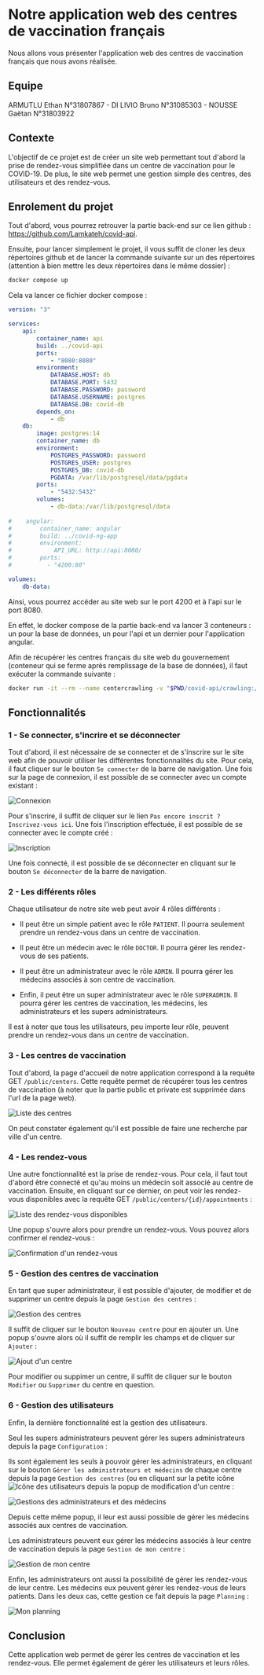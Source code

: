# Notre application web des centres de vaccination français

Nous allons vous présenter l'application web des centres de vaccination français que nous avons réalisée.

## Equipe

ARMUTLU Ethan N°31807867 - DI LIVIO Bruno N°31085303 - NOUSSE Gaëtan N°31803922

## Contexte

L'objectif de ce projet est de créer un site web permettant tout d'abord la prise de rendez-vous simplifiée dans un centre de vaccination pour le COVID-19. De plus, le site web permet une gestion simple des centres, des utilisateurs et des rendez-vous.

## Enrolement du projet 

Tout d'abord, vous pourrez retrouver la partie back-end sur ce lien github : https://github.com/Lamkateh/covid-api.

Ensuite, pour lancer simplement le projet, il vous suffit de cloner les deux répertoires github et de lancer la commande suivante sur un des répertoires (attention à bien mettre les deux répertoires dans le même dossier) : 

```bash
docker compose up
```

Cela va lancer ce fichier docker compose : 

```yaml
version: "3"

services:
    api:
        container_name: api
        build: ../covid-api
        ports:
            - "8080:8080"
        environment:
            DATABASE.HOST: db
            DATABASE.PORT: 5432
            DATABASE.PASSWORD: password
            DATABASE.USERNAME: postgres
            DATABASE.DB: covid-db
        depends_on:
            - db
    db:
        image: postgres:14
        container_name: db
        environment:
            POSTGRES_PASSWORD: password
            POSTGRES_USER: postgres
            POSTGRES_DB: covid-db
            PGDATA: /var/lib/postgresql/data/pgdata
        ports:
            - "5432:5432"
        volumes:
            - db-data:/var/lib/postgresql/data
    
#    angular:
#        container_name: angular
#        build: ../covid-ng-app
#        environment:
#            API_URL: http://api:8080/
#        ports:
#          - "4200:80"

volumes:
    db-data:
```

Ainsi, vous pourrez accéder au site web sur le port 4200 et à l'api sur le port 8080.

En effet, le docker compose de la partie back-end va lancer 3 conteneurs : un pour la base de données, un pour l'api et un dernier pour l'application angular.

Afin de récupérer les centres français du site web du gouvernement (conteneur qui se ferme après remplissage de la base de données), il faut exécuter la commande suivante :

```bash
docker run -it --rm --name centercrawling -v "$PWD/covid-api/crawling:/usr/src/crawling" -w /usr/src/crawling --network=<DB-NETWORK> -e HOST=<DB-HOST> -e USER=<DB-USERNAME> -e PASSWORD=<DB-PASSWORD> -e DATABASE=<DB-NAME> python:3.7-alpine sh -c "apk update && apk add build-base && apk add libpq-dev && pip install -r requirements.txt && python centerCrawling.py"
```


## Fonctionnalités
### 1 - Se connecter, s'incrire et se déconnecter
Tout d'abord, il est nécessaire de se connecter et de s'inscrire sur le site web afin de pouvoir utiliser les différentes fonctionnalités du site. 
Pour cela, il faut cliquer sur le bouton `Se connecter` de la barre de navigation. Une fois sur la page de connexion, il est possible de se connecter avec un compte existant :

![Connexion](/doc_ressources/login.png)

Pour s'inscrire, il suffit de cliquer sur le lien `Pas encore inscrit ? Inscrivez-vous ici`. Une fois l'inscription effectuée, il est possible de se connecter avec le compte créé :

![Inscription](/doc_ressources/signup.png)

Une fois connecté, il est possible de se déconnecter en cliquant sur le bouton `Se déconnecter` de la barre de navigation.

### 2 - Les différents rôles
Chaque utilisateur de notre site web peut avoir 4 rôles différents :

- Il peut être un simple patient avec le rôle `PATIENT`. Il pourra seulement prendre un rendez-vous dans un centre de vaccination.

- Il peut être un médecin avec le rôle `DOCTOR`. Il pourra gérer les rendez-vous de ses patients.

- Il peut être un administrateur avec le rôle `ADMIN`. Il pourra gérer les médecins associés à son centre de vaccination.

- Enfin, il peut être un super administrateur avec le rôle `SUPERADMIN`. Il pourra gérer les centres de vaccination, les médecins, les administrateurs et les supers administrateurs.

Il est à noter que tous les utilisateurs, peu importe leur rôle, peuvent prendre un rendez-vous dans un centre de vaccination.

### 3 - Les centres de vaccination
Tout d'abord, la page d'accueil de notre application correspond à la requête GET `/public/centers`. Cette requête permet de récupérer tous les centres de vaccination (à noter que la partie public et private est supprimée dans l'url de la page web).

![Liste des centres](/doc_ressources/centres.png)

On peut constater également qu'il est possible de faire une recherche par ville d'un centre.

### 4 - Les rendez-vous
Une autre fonctionnalité est la prise de rendez-vous. Pour cela, il faut tout d'abord être connecté et qu'au moins un médecin soit associé au centre de vaccination. Ensuite, en cliquant sur ce dernier, on peut voir les rendez-vous disponibles avec la requête GET `/public/centers/{id}/appointments` :

![Liste des rendez-vous disponibles](/doc_ressources/appointments.png)

Une popup s'ouvre alors pour prendre un rendez-vous. Vous pouvez alors confirmer el rendez-vous :

![Confirmation d'un rendez-vous](/doc_ressources/confirm_appointment.png)

### 5 - Gestion des centres de vaccination
En tant que super administrateur, il est possible d'ajouter, de modifier et de supprimer un centre depuis la page `Gestion des centres` :

![Gestion des centres](/doc_ressources/management_centers.png)

Il suffit de cliquer sur le bouton `Nouveau centre` pour en ajouter un. Une popup s'ouvre alors où il suffit de remplir les champs et de cliquer sur `Ajouter` :

![Ajout d'un centre](/doc_ressources/add_center.png)

Pour modifier ou suppimer un centre, il suffit de cliquer sur le bouton `Modifier` ou `Supprimer` du centre en question.

### 6 - Gestion des utilisateurs

Enfin, la dernière fonctionnalité est la gestion des utilisateurs.

Seul les supers administrateurs peuvent gérer les supers administrateurs depuis la page `Configuration` :

Ils sont également les seuls à pouvoir gérer les administrateurs, en cliquant sur le bouton `Gérer les administrateurs et médecins` de chaque centre depuis la page `Gestion des centres` (ou en cliquant sur la petite icône ![Icône des utilisateurs](/doc_ressources/users_icon.png) depuis la popup de modification d'un centre :

![Gestions des administrateurs et des médecins](/doc_ressources/management_users.png)

Depuis cette même popup, il leur est aussi possible de gérer les médecins associés aux centres de vaccination.

Les administrateurs peuvent eux gérer les médecins associés à leur centre de vaccination depuis la page `Gestion de mon centre` :

![Gestion de mon centre](/doc_ressources/management_center.png)

Enfin, les administrateurs ont aussi la possibilité de gérer les rendez-vous de leur centre. Les médecins eux peuvent gérer les rendez-vous de leurs patients. Dans les deux cas, cette gestion ce fait depuis la page `Planning` :

![Mon planning](/doc_ressources/planning.png)

## Conclusion

Cette application web permet de gérer les centres de vaccination et les rendez-vous. Elle permet également de gérer les utilisateurs et leurs rôles.